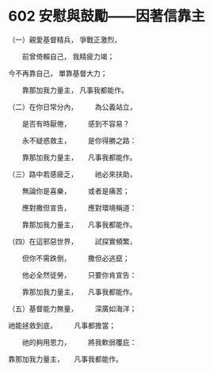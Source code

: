 # 602 安慰與鼓勵——因著信靠主

（一）親愛基督精兵， 爭戰正激烈，

　　前曾倚賴自己， 我精疲力竭；

今不再靠自己， 單靠基督大力；

　　靠那加我力量主， 凡事我都能作。

（二）在你日常分內，　　　為公義站立，

　　是否有時厭倦，　　　感到不容易？

　　永不疑惑救主，　　　是你得勝之路：

　　靠那加我力量主，　　凡事我都能作。

（三）路中若感疲乏，　　　祂必來扶助，

　　無論你是喜樂，　　　或者是痛苦；

　　應對撒但宣告，　　　應對環境稱道：

　　靠那加我力量主，　　凡事我都能作。

（四）在這邪惡世界，　　　試探實頻繁，

　　但你不需跌倒，　　　撒但必逃竄；

　　他必全然徒勞，　　　只要你肯宣告：

　　靠那加我力量主，　　凡事我都能作。

（五）基督能力無量，　　　深廣如海洋；

祂能拯救到底，　　　凡事都擔當；

　　祂的夠用恩力，　　　將我軟弱覆庇：

靠那加我力量主，　　凡事我都能作。

